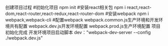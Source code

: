 创建项目过程
#初始化项目
npm init
#安装react相关包
npm i react,react-dom,react-router,react-redux,react-router-dom
#安装webpack
npm i webpack,webpack-cli
#配置webpack
webpack.common.js生产环境和开发环境共有配置 webpack.dev.js开发环境配置 webpack.prod.js生产环境配置
项目初始化完成
开发环境项目启动脚本 dev："webpack-dev-server --config ./webpack.dev.js"
